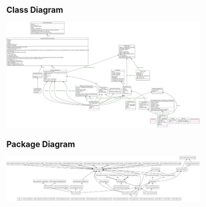 ## Class Diagram
![Class Diagram](imgs/classes_tmlc.svg)
## Package Diagram
![Package Diagram](imgs/packages_tmlc.svg)
